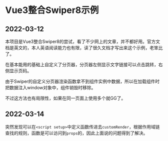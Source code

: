 <!--
 * @Author: your name
 * @Date: 2022-03-12 13:01:48
 * @LastEditTime: 2022-03-12 17:31:09
 * @LastEditors: your name
 * @Description: 打开koroFileHeader查看配置 进行设置: https://github.com/OBKoro1/koro1FileHeader/wiki/%E9%85%8D%E7%BD%AE
 * @FilePath: /vue-swiper/README.md
-->
# Vue3整合Swiper8示例

## 2022-03-12

本项目是Vue3整合Swiper8的尝试，看了不少网上的文章，并不都好用。官方文档是英文的，本人英语阅读能力也有限，读了很久文档才写出来这个示例，老笨比了。

在基本能用的基础上自定义了分页器，分页器左侧显示文字链接可以点击跳转，右侧显示页码。

由于Swiper的自定义分页器渲染函数拿不到组件实例中数据，所以在加载组件时把数据注入window对象中，组件销毁时移除。

不过这方法也有局限性，如果在同一页面上使用多个就GG了。

## 2022-03-14

突然发现可以在`<script setup>`中定义函数传进去`customRender`，根据作用域链查找的规则，函数是可以访问到`props`的，因此上面说的问题得到了解决。
